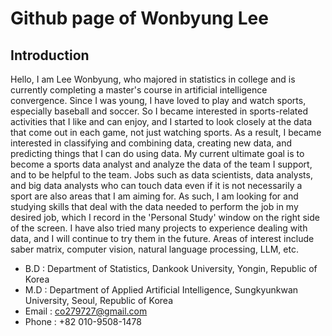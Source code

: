 # Github page of Wonbyung Lee
## Introduction
Hello, I am Lee Wonbyung, who majored in statistics in college and is currently completing a master's course in artificial intelligence convergence. Since I was young, I have loved to play and watch sports, especially baseball and soccer. So I became interested in sports-related activities that I like and can enjoy, and I started to look closely at the data that come out in each game, not just watching sports. As a result, I became interested in classifying and combining data, creating new data, and predicting things that I can do using data. My current ultimate goal is to become a sports data analyst and analyze the data of the team I support, and to be helpful to the team. Jobs such as data scientists, data analysts, and big data analysts who can touch data even if it is not necessarily a sport are also areas that I am aiming for. As such, I am looking for and studying skills that deal with the data needed to perform the job in my desired job, which I record in the 'Personal Study' window on the right side of the screen. I have also tried many projects to experience dealing with data, and I will continue to try them in the future. Areas of interest include saber matrix, computer vision, natural language processing, LLM, etc.
- B.D : Department of Statistics, Dankook University, Yongin, Republic of Korea
- M.D : Department of Applied Artificial Intelligence, Sungkyunkwan University, Seoul, Republic of Korea
- Email : co279727@gmail.com
- Phone : +82 010-9508-1478
